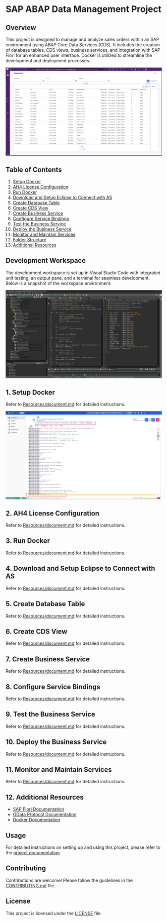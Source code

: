 # SAP ABAP Data Management Project

## Overview

This project is designed to manage and analyze sales orders within an SAP environment using ABAP Core Data Services (CDS). It includes the creation of database tables, CDS views, business services, and integration with SAP Fiori for an enhanced user interface. Docker is utilized to streamline the development and deployment processes.

![Demo](Resources/img/abap-rap_demo.png)

## Table of Contents

1. [Setup Docker](#1-setup-docker)
2. [AH4 License Configuration](#2-ah4-license-configuration)
3. [Run Docker](#3-run-docker)
4. [Download and Setup Eclipse to Connect with AS](#4-download-and-setup-eclipse-to-connect-with-as)
5. [Create Database Table](#5-create-database-table)
6. [Create CDS View](#6-create-cds-view)
7. [Create Business Service](#7-create-business-service)
8. [Configure Service Bindings](#8-configure-service-bindings)
9. [Test the Business Service](#9-test-the-business-service)
10. [Deploy the Business Service](#10-deploy-the-business-service)
11. [Monitor and Maintain Services](#11-monitor-and-maintain-services)
12. [Folder Structure](#12-folder-structure)
13. [Additional Resources](#13-additional-resources)

## Development Workspace

The development workspace is set up in Visual Studio Code with integrated unit testing, an output pane, and a terminal for seamless development. Below is a snapshot of the workspace environment:

![Workspace](Resources/img/abap-rap_workspace.png)

## 1. Setup Docker

Refer to [Resources/document.md](Resources/document.md#1-setup-docker) for detailed instructions.

![Container](Resources/img/docker_container.png)

## 2. AH4 License Configuration

Refer to [Resources/document.md](Resources/document.md#2-ah4-license-configuration) for detailed instructions.

## 3. Run Docker

Refer to [Resources/document.md](Resources/document.md#3-run-docker) for detailed instructions.

## 4. Download and Setup Eclipse to Connect with AS

Refer to [Resources/document.md](Resources/document.md#4-download-and-setup-eclipse-to-connect-with-as) for detailed instructions.

## 5. Create Database Table

Refer to [Resources/document.md](Resources/document.md#5-create-database-table) for detailed instructions.

## 6. Create CDS View

Refer to [Resources/document.md](Resources/document.md#6-create-cds-view) for detailed instructions.

## 7. Create Business Service

Refer to [Resources/document.md](Resources/document.md#7-create-business-service) for detailed instructions.

## 8. Configure Service Bindings

Refer to [Resources/document.md](Resources/document.md#8-configure-service-bindings) for detailed instructions.

## 9. Test the Business Service

Refer to [Resources/document.md](Resources/document.md#9-test-the-business-service) for detailed instructions.

## 10. Deploy the Business Service

Refer to [Resources/document.md](Resources/document.md#10-deploy-the-business-service) for detailed instructions.

## 11. Monitor and Maintain Services

Refer to [Resources/document.md](Resources/document.md#11-monitor-and-maintain-services) for detailed instructions.

## 12. Additional Resources

- [SAP Fiori Documentation](https://help.sap.com/viewer/product/SAP_FIORI)
- [OData Protocol Documentation](https://www.odata.org/documentation/)
- [Docker Documentation](https://docs.docker.com/)

## Usage

For detailed instructions on setting up and using this project, please refer to the [project documentation](Resources/document.md).

## Contributing

Contributions are welcome! Please follow the guidelines in the [CONTRIBUTING.md](CONTRIBUTING.md) file.

## License

This project is licensed under the [LICENSE](LICENSE) file.